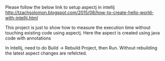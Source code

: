 Please follow the below link to setup aspectj in intellij
http://tzachsolomon.blogspot.com/2015/08/how-to-create-hello-world-with-intellij.html

This project is just to show how to measure the execution time without touching existing code using aspectj.
Here the aspect is created using java code with annotations


In Intellij, need to do Build -> Rebuild Project, then Run.
Without rebuilding the latest aspect changes are refelcted.
